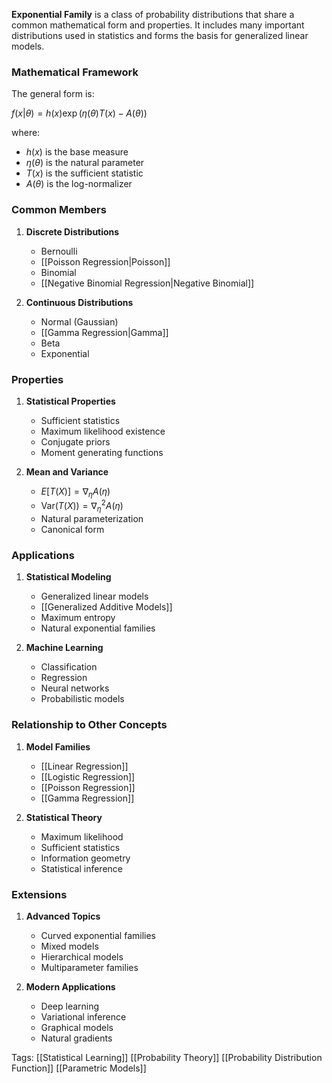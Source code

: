 **Exponential Family** is a class of probability distributions that share a common mathematical form and properties. It includes many important distributions used in statistics and forms the basis for generalized linear models.

### Mathematical Framework
The general form is:

$f(x|\theta) = h(x)\exp(\eta(\theta)T(x) - A(\theta))$

where:
- $h(x)$ is the base measure
- $\eta(\theta)$ is the natural parameter
- $T(x)$ is the sufficient statistic
- $A(\theta)$ is the log-normalizer

### Common Members
1. **Discrete Distributions**
   - Bernoulli
   - [[Poisson Regression|Poisson]]
   - Binomial
   - [[Negative Binomial Regression|Negative Binomial]]

2. **Continuous Distributions**
   - Normal (Gaussian)
   - [[Gamma Regression|Gamma]]
   - Beta
   - Exponential

### Properties
1. **Statistical Properties**
   - Sufficient statistics
   - Maximum likelihood existence
   - Conjugate priors
   - Moment generating functions

2. **Mean and Variance**
   - $E[T(X)] = \nabla_\eta A(\eta)$
   - $\text{Var}(T(X)) = \nabla^2_\eta A(\eta)$
   - Natural parameterization
   - Canonical form

### Applications
1. **Statistical Modeling**
   - Generalized linear models
   - [[Generalized Additive Models]]
   - Maximum entropy
   - Natural exponential families

2. **Machine Learning**
   - Classification
   - Regression
   - Neural networks
   - Probabilistic models

### Relationship to Other Concepts
1. **Model Families**
   - [[Linear Regression]]
   - [[Logistic Regression]]
   - [[Poisson Regression]]
   - [[Gamma Regression]]

2. **Statistical Theory**
   - Maximum likelihood
   - Sufficient statistics
   - Information geometry
   - Statistical inference

### Extensions
1. **Advanced Topics**
   - Curved exponential families
   - Mixed models
   - Hierarchical models
   - Multiparameter families

2. **Modern Applications**
   - Deep learning
   - Variational inference
   - Graphical models
   - Natural gradients

Tags:
[[Statistical Learning]]
[[Probability Theory]]
[[Probability Distribution Function]]
[[Parametric Models]]

